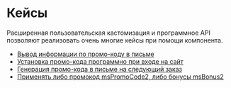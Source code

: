 # Кейсы

Расширенная пользовательская кастомизация и программное API позволяют реализовать очень многие кейсы при помощи компонента.

- [Вывод информации по промо-коду в письме](/components/mspromocode2/cases/email-inform)
- [Установка промо-кода программно при входе на сайт](/components/mspromocode2/cases/set-promocode)
- [Генерация промо-кода в письме на следующий заказ](/components/mspromocode2/cases/generate-promocode)
- [Применять либо промокод msPromoCode2, либо бонусы msBonus2](/components/mspromocode2/cases/mspromocode2-or-msbonus2)
